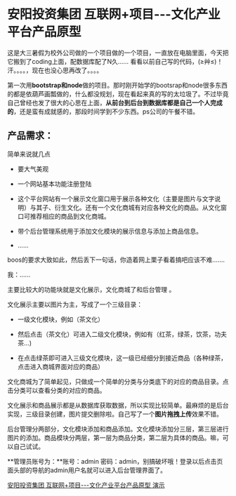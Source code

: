 # 安阳投资集团 互联网+项目---文化产业平台产品原型

这是大三暑假为校外公司做的一个项目做的一个项目，一直放在电脑里面，今天把它搬到了coding上面，配数据库配了N久......
看看以前自己写的代码，(≥艸≤)！汗。。。。，现在也没心思再改了。。。。


第一次用**bootstrap和node**做的项目。那时刚开始学的bootsrap和node很多东西的都是依葫芦画瓢做的，什么都没规划，现在看起来真的写的太垃圾了。不过毕竟自己曾经也发了很大的心思在上面，**从前台到后台到数据库都是自己一个人完成的**，还是蛮有成就感的，那段时间学到不少东西。ps公司的午餐不错。


## 产品需求：

简单来说就几点

* 要大气美观

* 一个网站基本功能注册登陆

* 这个平台网站有一个展示文化窗口用于展示各种文化（主要是图片与文字说明）与其子、衍生文化。还有一个文化商城有对应各种文化的商品。从文化窗口可推荐相应的商品到文化商城。

* 带个后台管理系统用于添加文化模块的展示信息与添加上商品信息。

* ......


boos的要求大致如此，然后丢下一句话，你造着网上栗子看着搞吧应该不难.......


我：......


主要比较大的功能块就是文化展示，文化商城了和后台管理  。


文化展示主要以图片为主，写成了一个三级目录：

* 一级文化模块，例如（茶文化）

* 然后点击（茶文化）可进入二级文化模块，例如有（红茶，绿茶，饮茶，功夫茶...)

* 在点击绿茶即可进入三级文化模块，这一级已经细分到接近商品（各种绿茶，点击进入商城界面对应的商品）

文化商城为了简单起见，只做成一个简单的分类与分类底下的对应的商品目录。点击分类可以查看分类的对应的商品。


文化展示和商品展示都是从数据库获取数据，所以实现比较简单。最麻烦的是后台实现，三级目录创建，图片提交删除啦。自己写了一个**图片拖拽上传**效果不错。


后台管理分两部分，文化模块添加和商品添加。文化模块添加分三层，第三层进行图片的添加。商品模块分两层，第一层为商品分类，第二层为具体的商品。嘛，可以自己试试。



**管理员账号为：**账号：admin 密码：admin，别搞破坏哦！登录以后点击页面头部的导航的admin用户名就可以进入后台管理界面了。



[安阳投资集团 互联网+项目---文化产业平台产品原型 演示](http://cip.coding.io/)







